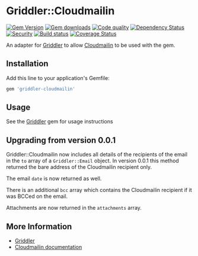 # Griddler::Cloudmailin
[![Gem Version](https://badge.fury.io/rb/griddler-cloudmailin.svg)](https://rubygems.org/gems/griddler-cloudmailin)
[![Gem downloads](https://img.shields.io/gem/dt/griddler-cloudmailin.svg)](https://rubygems.org/gems/griddler-cloudmailin)
[![Code quality](http://img.shields.io/codeclimate/github/thoughtbot/griddler-cloudmailin.svg?style=flat)](https://codeclimate.com/github/thoughtbot/griddler-cloudmailin)
[![Dependency Status](https://gemnasium.com/badges/github.com/thoughtbot/griddler-cloudmailin.svg)](https://gemnasium.com/github.com/thoughtbot/griddler-cloudmailin)
[![Security](https://hakiri.io/github/thoughtbot/griddler-cloudmailin/master.svg)](https://hakiri.io/github/thoughtbot/griddler-cloudmailin/master)
[![Build status](https://img.shields.io/travis/thoughtbot/griddler-cloudmailin/master.svg)](https://travis-ci.org/thoughtbot/griddler-cloudmailin)
[![Coverage Status](https://coveralls.io/repos/github/dominicsayers/mailchimp_api_v3/badge.svg?branch=develop)](https://coveralls.io/github/dominicsayers/mailchimp_api_v3?branch=develop)

An adapter for [Griddler](https://github.com/thoughtbot/griddler) to allow
[Cloudmailin](http://cloudmailin.com) to be used with the gem.

## Installation

Add this line to your application's Gemfile:

```ruby
gem 'griddler-cloudmailin'
```

## Usage

See the [Griddler](https://github.com/thoughtbot/griddler) gem for usage instructions

## Upgrading from version 0.0.1

Griddler::Cloudmailin now includes all details of the recipients of the email in the `to` array of a `Griddler::Email`
object. In version 0.0.1 this method returned the bare address of the Cloudmailin recipient only.

The email `date` is now returned as well.

There is an additional `bcc` array which contains the Cloudmailin recipient if it was BCCed on the email.

Attachments are now returned in the `attachments` array.

## More Information

* [Griddler](https://github.com/thoughtbot/griddler)
* [Cloudmailin documentation](http://docs.cloudmailin.com/)
